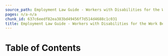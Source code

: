 ```yaml
---
source_path: Employment Law Guide - Workers with Disabilities for the Work Being Performed.md
pages: n/a-n/a
chunk_id: 637c6eedf82ea383bd49456f7d514d4688c1c031
title: Employment Law Guide - Workers with Disabilities for the Work Being Performed
---
```

# Table of Contents
